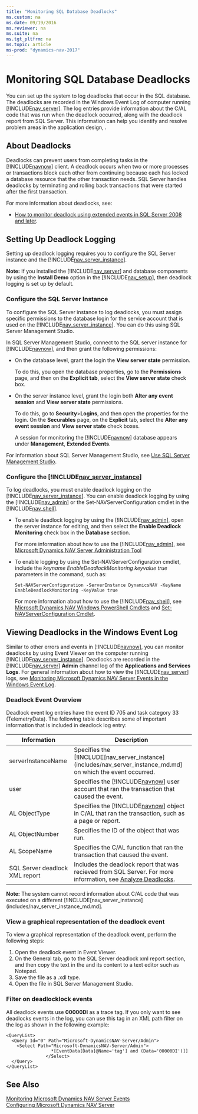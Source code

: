 ```yaml
---
title: "Monitoring SQL Database Deadlocks"
ms.custom: na
ms.date: 09/19/2016
ms.reviewer: na
ms.suite: na
ms.tgt_pltfrm: na
ms.topic: article
ms-prod: "dynamics-nav-2017"
---
```

# Monitoring SQL Database Deadlocks
You can set up the system to log deadlocks that occur in the SQL database. The deadlocks are recorded in the Windows Event Log of computer running [!INCLUDE[nav_server](includes/nav_server_md.md)]. The log entries provide information about the C/AL code that was run when the deadlock occurred, along with the deadlock report from SQL Server. This information can help you identify and resolve problem areas in the application design, .

## About Deadlocks
Deadlocks can prevent users from completing tasks in the [!INCLUDE[navnow](includes/navnow_md.md)] client. A deadlock occurs when two or more processes or transactions block each other from continuing because each has locked a database resource that the other transaction needs. SQL Server handles deadlocks by terminating and rolling back transactions that were started after the first transaction.

For more information about deadlocks, see:

-   [How to monitor deadlock using extended events in SQL Server 2008 and later](https://aka.ms/vp7f5k).


## Setting Up Deadlock Logging
Setting up deadlock logging requires you to configure the SQL Server instance and the [!INCLUDE[nav_server_instance](includes/nav_server_instance_md.md)].

**Note:**  If you installed the [!INCLUDE[nav_server](includes/nav_server_md.md)] and database components by using the **Install Demo** option in the [!INCLUDE[nav_setup](includes/nav_setup_md.md)], then deadlock logging is set up by default.   

### Configure the SQL Server Instance
To configure the SQL Server instance to log deadlocks, you must assign specific permissions to the database login for the service account that is used on the [!INCLUDE[nav_server_instance](includes/nav_server_instance_md.md)]. You can do this using SQL Server Management Studio.

In SQL Server Management Studio, connect to the SQL server instance for [!INCLUDE[navnow](includes/navnow_md.md)], and then grant the following permissions:
-   On the database level, grant the login the **View server state** permission.

    To do this, you open the database properties, go to the **Permissions** page, and then on the **Explicit tab**, select the **View server state** check box.
-   On the server instance level, grant the login both **Alter any event session** and **View server state** permissions.

    To do this, go to **Security**>**Logins**, and then open the properties for the login. On the **Securables** page, on the **Explicit** tab, select the **Alter any event session** and **View server state** check boxes.

    A session for monitoring the [!INCLUDE[navnow](includes/navnow_md.md)] database appears under  **Management**, **Extended Events**.  


For information about SQL Server Management Studio, see [Use SQL Server Management Studio](https://aka.ms/usesqlservermanagementstudio).


### Configure the [!INCLUDE[nav_server_instance](includes/nav_server_instance_md.md)]
To log deadlocks, you must enable deadlock logging on the [!INCLUDE[nav_server_instance](includes/nav_server_instance_md.md)]. You can enable deadlock logging by using the [!INCLUDE[nav_admin](includes/nav_admin_md.md)] or the Set-NAVServerConfiguration cmdlet in the [!INCLUDE[nav_shell](includes/nav_shell_md.md)].

-   To enable deadlock logging by using the [!INCLUDE[nav_admin](includes/nav_admin_md.md)], open the server instance for editing, and then select the **Enable Deadlock Monitoring** check box in the **Database** section.

    For more information about how to use the [!INCLUDE[nav_admin](includes/nav_admin_md.md)], see [Microsoft Dynamics NAV Server Administration Tool](Microsoft-Dynamics-NAV-Server-Administration-Tool.md)

-   To enable logging by using the Set-NAVServerConfiguration cmdlet, include the *keyname EnableDeadlockMonitoring keyvalue true* parameters in the command, such as:

    ```
    Set-NAVServerConfiguration -ServerInstance DynamicsNAV -KeyName EnableDeadlockMonitoring -KeyValue true
    ```
    For more information about how to use the [!INCLUDE[nav_shell](includes/nav_shell_md.md)], see [Microsoft Dynamics NAV Windows PowerShell Cmdlets](Microsoft-Dynamics-NAV-Windows-PowerShell-Cmdlets.md) and [Set-NAVServerConfiguration Cmdlet](https://go.microsoft.com/fwlink/?linkid=401394).

## Viewing Deadlocks in the Windows Event Log
Similar to other errors and events in [!INCLUDE[navnow](includes/navnow_md.md)], you can monitor deadlocks by using Event Viewer on the computer running [!INCLUDE[nav_server_instance](includes/nav_server_md.md)]. Deadlocks are recorded in the [!INCLUDE[nav_server](includes/nav_server_md.md)] **Admin** channel log of the **Applications and Services Logs**. For general information about how to view the [!INCLUDE[nav_server](includes/nav_server_md.md)] logs, see [Monitoring Microsoft Dynamics NAV Server Events in the Windows Event Log](Monitoring-Microsoft-Dynamics-NAV-Server-Events-in-the-Windows-Event-Log.md).

### Deadlock Event Overview
Deadlock event log entries have the event ID 705 and task category 33 (TelemetryData). The following table describes some of important information that is included in deadlock log entry:

|  Information |  Description  |
|--------------|---------------|
|serverInstanceName|Specifies the [!INCLUDE[nav_server_instance](includes/nav_server_instance_md.md] on which the event occurred.|
|user|Specifies the [!INCLUDE[navnow](includes/navnow_md.md)] user account that ran the transaction that caused the event.|
|AL ObjectType|Specifies the [!INCLUDE[navnow](includes/navnow_md.md)] object in C/AL that ran the transaction, such as a page or report.|
|AL ObjectNumber|Specifies the ID of the object that was run.|
|AL ScopeName|Specifies the C/AL function that ran the transaction that caused the event.|
|SQL Server deadlock XML report|Includes the deadlock report that was recieved from SQL Server. For more information, see [Analyze Deadlocks](https://aka.ms/analyzedeadlocks).|

**Note:**  The system cannot record information about C/AL code that was executed on a different  [!INCLUDE[nav_server_instance](includes/nav_server_instance_md.md].

### View a graphical representation of the deadlock event
To view a graphical representation of the deadlock event, perform the following steps:
1.  Open the deadlock event in Event Viewer.
2.  On the General tab, go to the SQL Server deadlock xml report section, and then copy the text in the <deadlock></deadlock> and its content to a text editor such as Notepad.
3.  Save the file as a .xdl type.
4.  Open the file in SQL Server Management Studio.

### Filter on deadlocklock events
All deadlock events use **00000DI** as a trace tag. If you only want to see deadlocks events in the log, you can use this tag in an XML path filter on the log as shown in the following example:

```
<QueryList>
  <Query Id="0" Path="Microsoft-DynamicsNAV-Server/Admin">
    <Select Path="Microsoft-DynamicsNAV-Server/Admin">
                 *[EventData[Data[@Name='tag'] and (Data='00000DI')]]
               </Select>
  </Query>
</QueryList>
```

##  See Also
[Monitoring Microsoft Dynamics NAV Server Events](Monitoring-Microsoft-Dynamics-NAV-Server-Events.md)  
[Configuring Microsoft Dynamics NAV Server](Monitoring-Microsoft-Dynamics-NAV-Server.md)
